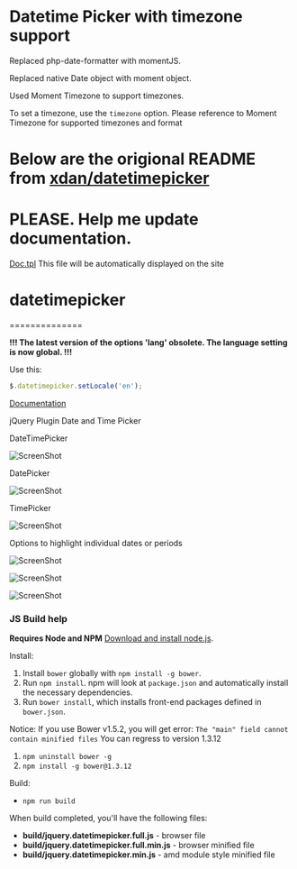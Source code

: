 # Datetime Picker with timezone support

Replaced php-date-formatter with momentJS.

Replaced native Date object with moment object.

Used Moment Timezone to support timezones.

To set a timezone, use the `timezone` option. Please reference to Moment Timezone for supported timezones and format

# Below are the origional README from [xdan/datetimepicker](https://github.com/xdan/datetimepicker)

# PLEASE. Help me update documentation.
[Doc.tpl](https://github.com/xdan/datetimepicker/blob/master/doc.tpl)
This file will be automatically displayed on the site

# datetimepicker
==============

**!!! The latest version of the options 'lang' obsolete. The language setting is now global. !!!**

Use this:
```javascript
$.datetimepicker.setLocale('en');
```
[Documentation][doc]

jQuery Plugin Date and Time Picker

DateTimePicker

![ScreenShot](https://raw.github.com/xdan/datetimepicker/master/screen/1.png)

DatePicker

![ScreenShot](https://raw.github.com/xdan/datetimepicker/master/screen/2.png)

TimePicker

![ScreenShot](https://raw.github.com/xdan/datetimepicker/master/screen/3.png)

Options to highlight individual dates or periods

![ScreenShot](https://raw.github.com/Mingpao/datetimepicker/master/screen/4.png)

![ScreenShot](https://raw.github.com/Mingpao/datetimepicker/master/screen/5.png)

![ScreenShot](https://raw.github.com/Mingpao/datetimepicker/master/screen/6.png)

[doc]: http://xdsoft.net/jqplugins/datetimepicker/

### JS Build help

**Requires Node and NPM** [Download and install node.js](http://nodejs.org/download/).

Install:

1. Install `bower` globally with `npm install -g bower`.
2. Run `npm install`. npm will look at `package.json` and automatically install the necessary dependencies. 
3. Run `bower install`, which installs front-end packages defined in `bower.json`.

Notice: If you use Bower v1.5.2, you will get error: `The "main" field cannot contain minified files`
You can regress to version 1.3.12

1. `npm uninstall bower -g`
2. `npm install -g bower@1.3.12`

Build:

- `npm run build`

When build completed, you'll have the following files:
- **build/jquery.datetimepicker.full.js** - browser file
- **build/jquery.datetimepicker.full.min.js** - browser minified file
- **build/jquery.datetimepicker.min.js** - amd module style minified file
